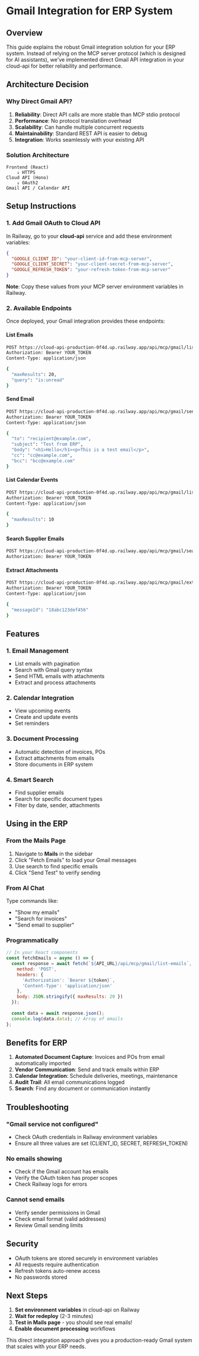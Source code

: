 # Gmail Integration for ERP System

## Overview
This guide explains the robust Gmail integration solution for your ERP system. Instead of relying on the MCP server protocol (which is designed for AI assistants), we've implemented direct Gmail API integration in your cloud-api for better reliability and performance.

## Architecture Decision

### Why Direct Gmail API?
1. **Reliability**: Direct API calls are more stable than MCP stdio protocol
2. **Performance**: No protocol translation overhead
3. **Scalability**: Can handle multiple concurrent requests
4. **Maintainability**: Standard REST API is easier to debug
5. **Integration**: Works seamlessly with your existing API

### Solution Architecture
```
Frontend (React) 
    ↓ HTTPS
Cloud API (Hono)
    ↓ OAuth2
Gmail API / Calendar API
```

## Setup Instructions

### 1. Add Gmail OAuth to Cloud API

In Railway, go to your **cloud-api** service and add these environment variables:

```json
{
  "GOOGLE_CLIENT_ID": "your-client-id-from-mcp-server",
  "GOOGLE_CLIENT_SECRET": "your-client-secret-from-mcp-server",
  "GOOGLE_REFRESH_TOKEN": "your-refresh-token-from-mcp-server"
}
```

**Note**: Copy these values from your MCP server environment variables in Railway.

### 2. Available Endpoints

Once deployed, your Gmail integration provides these endpoints:

#### List Emails
```bash
POST https://cloud-api-production-0f4d.up.railway.app/api/mcp/gmail/list-emails
Authorization: Bearer YOUR_TOKEN
Content-Type: application/json

{
  "maxResults": 20,
  "query": "is:unread"
}
```

#### Send Email
```bash
POST https://cloud-api-production-0f4d.up.railway.app/api/mcp/gmail/send-email
Authorization: Bearer YOUR_TOKEN
Content-Type: application/json

{
  "to": "recipient@example.com",
  "subject": "Test from ERP",
  "body": "<h1>Hello</h1><p>This is a test email</p>",
  "cc": "cc@example.com",
  "bcc": "bcc@example.com"
}
```

#### List Calendar Events
```bash
POST https://cloud-api-production-0f4d.up.railway.app/api/mcp/gmail/list-events
Authorization: Bearer YOUR_TOKEN
Content-Type: application/json

{
  "maxResults": 10
}
```

#### Search Supplier Emails
```bash
POST https://cloud-api-production-0f4d.up.railway.app/api/mcp/gmail/search-suppliers
Authorization: Bearer YOUR_TOKEN
```

#### Extract Attachments
```bash
POST https://cloud-api-production-0f4d.up.railway.app/api/mcp/gmail/extract-attachments
Authorization: Bearer YOUR_TOKEN
Content-Type: application/json

{
  "messageId": "18abc123def456"
}
```

## Features

### 1. Email Management
- List emails with pagination
- Search with Gmail query syntax
- Send HTML emails with attachments
- Extract and process attachments

### 2. Calendar Integration
- View upcoming events
- Create and update events
- Set reminders

### 3. Document Processing
- Automatic detection of invoices, POs
- Extract attachments from emails
- Store documents in ERP system

### 4. Smart Search
- Find supplier emails
- Search for specific document types
- Filter by date, sender, attachments

## Using in the ERP

### From the Mails Page
1. Navigate to **Mails** in the sidebar
2. Click "Fetch Emails" to load your Gmail messages
3. Use search to find specific emails
4. Click "Send Test" to verify sending

### From AI Chat
Type commands like:
- "Show my emails"
- "Search for invoices"
- "Send email to supplier"

### Programmatically
```javascript
// In your React components
const fetchEmails = async () => {
  const response = await fetch(`${API_URL}/api/mcp/gmail/list-emails`, {
    method: 'POST',
    headers: {
      'Authorization': `Bearer ${token}`,
      'Content-Type': 'application/json'
    },
    body: JSON.stringify({ maxResults: 20 })
  });
  
  const data = await response.json();
  console.log(data.data); // Array of emails
};
```

## Benefits for ERP

1. **Automated Document Capture**: Invoices and POs from email automatically imported
2. **Vendor Communication**: Send and track emails within ERP
3. **Calendar Integration**: Schedule deliveries, meetings, maintenance
4. **Audit Trail**: All email communications logged
5. **Search**: Find any document or communication instantly

## Troubleshooting

### "Gmail service not configured"
- Check OAuth credentials in Railway environment variables
- Ensure all three values are set (CLIENT_ID, SECRET, REFRESH_TOKEN)

### No emails showing
- Check if the Gmail account has emails
- Verify the OAuth token has proper scopes
- Check Railway logs for errors

### Cannot send emails
- Verify sender permissions in Gmail
- Check email format (valid addresses)
- Review Gmail sending limits

## Security

- OAuth tokens are stored securely in environment variables
- All requests require authentication
- Refresh tokens auto-renew access
- No passwords stored

## Next Steps

1. **Set environment variables** in cloud-api on Railway
2. **Wait for redeploy** (2-3 minutes)
3. **Test in Mails page** - you should see real emails!
4. **Enable document processing** workflows

This direct integration approach gives you a production-ready Gmail system that scales with your ERP needs.